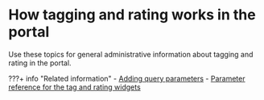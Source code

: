 # How tagging and rating works in the portal

Use these topics for general administrative information about tagging and rating in the portal.

<!--
-   **[How public and private tags and ratings work in the portal](../admin-system/tag_rate_adm_publc_privt.md)**  
Users can choose between applying a tag or rating as a private or public tag or rating.
-   **[Tagging and rating with anonymous users](../admin-system/tag_rate_adm_anonusr.md)**  
Anonymous users of the portal can tag and rate portal content, if an administrator adds the anonymous user to the appropriate roles on the virtual resources as described in the topic about Security for tagging and rating.
-   **[Grouping tags and ratings via resource categorization](../admin-system/tag_rate_adm_grp_rescat.md)**  
Users apply tags and ratings to resources. Users can tag and rate all resources that can be uniquely identified.
-   **[Normalizing tags](../admin-system/tag_rate_adm_norm_local.md)**  
The portal provides several options for normalizing tags. Normalization is a process of transforming a text fragment, such as a tag, into another, more generic representation. This bundles different spellings or grammatical versions of the same lexical word that users might use as tags, for example color, Color, COLOR, colour, colors, colored.
-   **[Type-ahead feature for the deprecated tag widget](../admin-system/tag_rate_adm_typeahead.md)**  
The tag widget from earlier HCL Digital Experience (DX) versions provided a type-ahead feature. With the latest version of HCL DX, that tag widget is deprecated. The type-ahead feature makes it easier for users to find suitable tags. Type-ahead supports users when they work with tags. For example, when users apply tags using the tag widget, or when they search for tags, for example by using the open search functionality, type-ahead provides users suggestions for tags that other users have applied already before. Type-ahead can also help reduce the number of variants of tags.
-   **[Filtering content for tagging](../admin-system/tag_rate_adm_filtr_cont.md)**  
You can use filtering mechanisms to control which terms users can use and which terms they cannot use as tags. The portal provides both a blacklist and a whitelist filter. -->


???+ info "Related information"
    - [Adding query parameters](../dev_tagging_and_rating/rest_api/tag_rate_api_rest_add_qparms.md)
    - [Parameter reference for the tag and rating widgets](../cfg_reference/parm_ref_tag_rate_widget/index.md)

